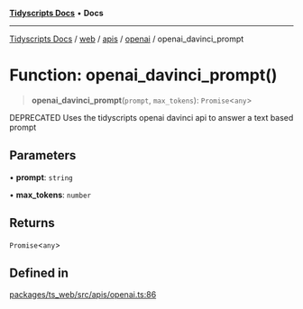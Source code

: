 [**Tidyscripts Docs**](../../../../../../../README.md) • **Docs**

***

[Tidyscripts Docs](../../../../../../../globals.md) / [web](../../../../../README.md) / [apis](../../../README.md) / [openai](../README.md) / openai\_davinci\_prompt

# Function: openai\_davinci\_prompt()

> **openai\_davinci\_prompt**(`prompt`, `max_tokens`): `Promise`\<`any`\>

DEPRECATED 
Uses the tidyscripts openai davinci api to answer a text based prompt

## Parameters

• **prompt**: `string`

• **max\_tokens**: `number`

## Returns

`Promise`\<`any`\>

## Defined in

[packages/ts\_web/src/apis/openai.ts:86](https://github.com/sheunaluko/tidyscripts/blob/master/packages/ts_web/src/apis/openai.ts#L86)
